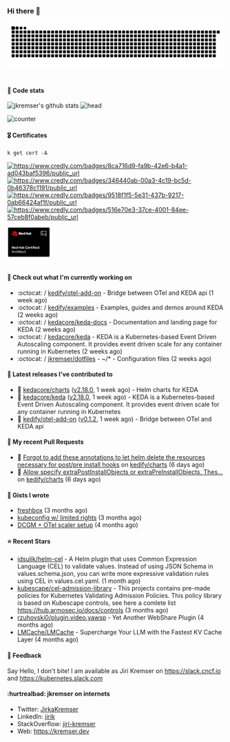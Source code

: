 ### Hi there 👋

<picture>
  <source media="(prefers-color-scheme: dark)" srcset="github-snake-dark.svg" />
  <source media="(prefers-color-scheme: light)" srcset="github-snake.svg" />
  <img alt="github-snake" src="github-snake.svg" />
</picture>
<img src="css.svg" width="5" height="5" alt="css-in-readme">

#### 📱 Code stats

![jkremser's github stats](https://github-readme-stats.vercel.app/api?username=jkremser&count_private=true&show_icons=true&hide_border=false&theme=tokyonight&title_color=5bcdec&bg_color=0d1117&border_radius=false) ![head](https://user-images.githubusercontent.com/535866/175570014-71166aaa-95f7-4a4f-869c-93a16481de4e.jpeg)



![counter](https://komarev.com/ghpvc/?username=jkremser&color=5bcdec&style=for-the-badge)

#### 🎖 Certificates
```
k get cert -A
```
<p align="left">
    <a href="https://www.credly.com/badges/8ca716d9-fa9b-42e6-b4a1-ad043baf5396/public_url">
        <img src="https://training.linuxfoundation.org/wp-content/uploads/2022/11/CKA.png" alt="https://www.credly.com/badges/8ca716d9-fa9b-42e6-b4a1-ad043baf5396/public_url" width="110" height="110"/>
    </a>
    <a href="https://www.credly.com/badges/346440ab-00a3-4c19-bc5d-0b46378c1191/public_url">
        <img src="https://training.linuxfoundation.org/wp-content/uploads/2022/11/CKS.png" alt="https://www.credly.com/badges/346440ab-00a3-4c19-bc5d-0b46378c1191/public_url" width="110" height="110"/>
    </a>
    <a href="https://www.credly.com/badges/9518f1f5-5e31-437b-9217-0ab66424af1f/public_url">
        <img src="https://training.linuxfoundation.org/wp-content/uploads/2022/11/CKAD.png" alt="https://www.credly.com/badges/9518f1f5-5e31-437b-9217-0ab66424af1f/public_url" width="110" height="110"/>
    </a>
    <a href="https://www.credly.com/badges/516e70e3-37ce-4001-84ee-57ceb8f0abeb/public_url">
        <img src="https://training.linuxfoundation.org/wp-content/uploads/2020/11/lfcs_111820-300x300.png" alt="https://www.credly.com/badges/516e70e3-37ce-4001-84ee-57ceb8f0abeb/public_url" width="110" height="110"/>
    </a>
    <a href="https://rhtapps.redhat.com/verify/?certId=120-194-022">
        <img src="./rhca.png" alt="https://rhtapps.redhat.com/verify/?certId=120-194-022" width="100" height="100"/>
    </a>
</p>

#### 👷 Check out what I'm currently working on

- :octocat: / [kedify/otel-add-on](https://github.com/kedify/otel-add-on) - Bridge between OTel and KEDA api (1 week ago)
- :octocat: / [kedify/examples](https://github.com/kedify/examples) - Examples, guides and demos around KEDA (2 weeks ago)
- :octocat: / [kedacore/keda-docs](https://github.com/kedacore/keda-docs) - Documentation and landing page for KEDA (2 weeks ago)
- :octocat: / [kedacore/keda](https://github.com/kedacore/keda) -  KEDA is a Kubernetes-based Event Driven Autoscaling component. It provides event driven scale for any container running in Kubernetes  (2 weeks ago)
- :octocat: / [jkremser/dotfiles](https://github.com/jkremser/dotfiles) - ~/*  -  Configuration files (2 weeks ago)

#### 🔭 Latest releases I've contributed to

- 🎉 [kedacore/charts](https://github.com/kedacore/charts) ([v2.18.0](https://github.com/kedacore/charts/releases/tag/v2.18.0), 1 week ago) - Helm charts for KEDA
- 🎉 [kedacore/keda](https://github.com/kedacore/keda) ([v2.18.0](https://github.com/kedacore/keda/releases/tag/v2.18.0), 1 week ago) -  KEDA is a Kubernetes-based Event Driven Autoscaling component. It provides event driven scale for any container running in Kubernetes 
- 🎉 [kedify/otel-add-on](https://github.com/kedify/otel-add-on) ([v0.1.2](https://github.com/kedify/otel-add-on/releases/tag/v0.1.2), 1 week ago) - Bridge between OTel and KEDA api

#### 🔨 My recent Pull Requests

- 💪 [Forgot to add these annotations to let helm delete the resources necessary for post/pre install hooks](https://github.com/kedify/charts/pull/288) on [kedify/charts](https://github.com/kedify/charts) (6 days ago)
- 💪 [Allow specify extraPostInstallObjects or extraPreInstallObjects. Thes…](https://github.com/kedify/charts/pull/287) on [kedify/charts](https://github.com/kedify/charts) (6 days ago)

#### 📓 Gists I wrote

- [freshbox](https://gist.github.com/d925b031a516e66fa2e1771252ade21f) (3 months ago)
- [kubeconfig w/ limited rights](https://gist.github.com/6a4bf7c3fec1dfad36600aee53ff234e) (3 months ago)
- [DCGM &#43; OTel scaler setup](https://gist.github.com/1d68e2f33c80f098abe85ba067602c0d) (4 months ago)

#### ⭐ Recent Stars

- [idsulik/helm-cel](https://github.com/idsulik/helm-cel) - A Helm plugin that uses Common Expression Language (CEL) to validate values. Instead of using JSON Schema in values.schema.json, you can write more expressive validation rules using CEL in values.cel.yaml. (1 month ago)
- [kubescape/cel-admission-library](https://github.com/kubescape/cel-admission-library) - This projects contains pre-made policies for Kubernetes Validating Admission Policies. This policy library is based on Kubescape controls, see here a comlete list https://hub.armosec.io/docs/controls (3 months ago)
- [rzuhovski0/plugin.video.yawsp](https://github.com/rzuhovski0/plugin.video.yawsp) - Yet Another WebShare Plugin (4 months ago)
- [LMCache/LMCache](https://github.com/LMCache/LMCache) - Supercharge Your LLM with the Fastest KV Cache Layer (4 months ago)

#### 💬 Feedback

Say Hello, I don't bite! I am available as Jiri Kremser on https://slack.cncf.io and https://kubernetes.slack.com


#### :hurtrealbad: jkremser on internets

- Twitter: <a href="https://twitter.com/JirkaKremser">JirkaKremser</a>
- LinkedIn: <a href="https://www.linkedin.com/in/jirik/">jirik</a>
- StackOverflow: <a href="https://stackoverflow.com/users/1594980/jiri-kremser">jiri-kremser</a>
- Web: https://kremser.dev